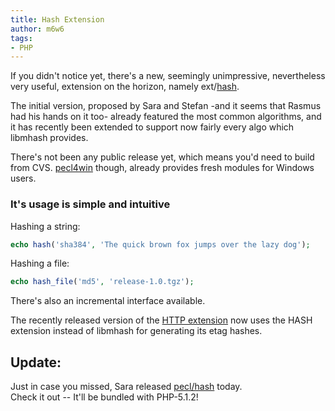 ```yaml
---
title: Hash Extension
author: m6w6
tags: 
- PHP
---
```


If you didn't notice yet, there's a new, seemingly unimpressive, nevertheless
very useful, extension on the horizon, namely
ext/[hash](http://pecl.php.net/package/hash).

The initial version, proposed by Sara and Stefan -and it seems that Rasmus had
his hands on it too- already featured the most common algorithms, and it has
recently been extended to support now fairly every algo which libmhash
provides.

There's not been any public release yet, which means you'd need to build from
CVS. [pecl4win](http://pecl4win.php.net) though, already provides fresh
modules for Windows users.

### It's usage is simple and intuitive
Hashing a string:
```php  
echo hash('sha384', 'The quick brown fox jumps over the lazy dog');  
```  
Hashing a file:
```php
echo hash_file('md5', 'release-1.0.tgz');  
```
There's also an incremental interface available.

The recently released version of the [HTTP
extension](http://pecl.php.net/package/pecl_http) now uses the HASH extension
instead of libmhash for generating its etag hashes.

## Update:
Just in case you missed, Sara released
[pecl/hash](http://pecl.php.net/package/hash) today.  
Check it out -- It'll be bundled with PHP-5.1.2!

